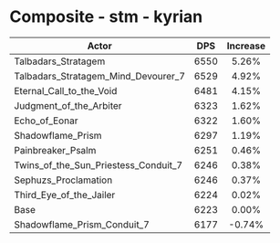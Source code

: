 # Composite - stm - kyrian
| Actor | DPS | Increase |
|---|:---:|:---:|
|Talbadars_Stratagem|6550|5.26%|
|Talbadars_Stratagem_Mind_Devourer_7|6529|4.92%|
|Eternal_Call_to_the_Void|6481|4.15%|
|Judgment_of_the_Arbiter|6323|1.62%|
|Echo_of_Eonar|6322|1.60%|
|Shadowflame_Prism|6297|1.19%|
|Painbreaker_Psalm|6251|0.46%|
|Twins_of_the_Sun_Priestess_Conduit_7|6246|0.38%|
|Sephuzs_Proclamation|6246|0.37%|
|Third_Eye_of_the_Jailer|6224|0.02%|
|Base|6223|0.00%|
|Shadowflame_Prism_Conduit_7|6177|-0.74%|
